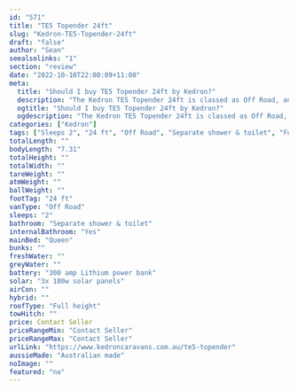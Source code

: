 ```yaml
---
id: "571"
title: "TE5 Topender 24ft"
slug: "Kedron-TE5-Topender-24ft"
draft: "false"
author: "Sean"
seealsolinks: "1"
section: "review"
date: "2022-10-10T22:00:09+11:00"
meta:
  title: "Should I buy TE5 Topender 24ft by Kedron?"
  description: "The Kedron TE5 Topender 24ft is classed as Off Road, and sleeps 2 people. It is Australian made and comes in at 24 ft. It generally has Separate shower & toilet."
  ogtitle: "Should I buy TE5 Topender 24ft by Kedron?"
  ogdescription: "The Kedron TE5 Topender 24ft is classed as Off Road, and sleeps 2 people. It is Australian made and comes in at 24 ft. It generally has Separate shower & toilet."
categories: ["Kedron"]
tags: ["Sleeps 2", "24 ft", "Off Road", "Separate shower & toilet", "Full height", "Price Unknown", "Australian made"]
totalLength: ""
bodyLength: "7.31"
totalHeight: ""
totalWidth: ""
tareWeight: ""
atmWeight: ""
ballWeight: ""
footTag: "24 ft"
vanType: "Off Road"
sleeps: "2"
bathroom: "Separate shower & toilet"
internalBathroom: "Yes"
mainBed: "Queen"
bunks: ""
freshWater: ""
greyWater: ""
battery: "300 amp Lithium power bank"
solar: "3x 180w solar panels"
airCon: ""
hybrid: ""
roofType: "Full height"
towHitch: ""
price: Contact Seller
priceRangeMin: "Contact Seller"
priceRangeMax: "Contact Seller"
urlLink: "https://www.kedroncaravans.com.au/te5-topender"
aussieMade: "Australian made"
noImage: ""
featured: "no"
---
```


